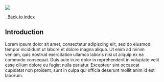 <a href="https://juncture-digital.org"><img src="https://juncture-digital.org/images/ve-button.png"></a>

<param ve-config
       title="IFrame example"
       layout="vtl"
       author="JSTOR Labs team">

<a class="nav" href="/"><i class="fas fa-arrow-circle-left"></i>&nbsp;&nbsp;Back to index</a>

## Introduction

Lorem ipsum dolor sit amet, consectetur adipiscing elit, sed do eiusmod tempor incididunt ut labore et dolore magna aliqua. Ut enim ad minim veniam, quis nostrud exercitation ullamco laboris nisi ut aliquip ex ea commodo consequat. Duis aute irure dolor in reprehenderit in voluptate velit esse cillum dolore eu fugiat nulla pariatur. Excepteur sint occaecat cupidatat non proident, sunt in culpa qui officia deserunt mollit anim id est laborum.
<param ve-iframe
    id="game_drop"
    src="https://v6p9d9t4.ssl.hwcdn.net/html/3509641/index.html"
    allow="autoplay; fullscreen *; geolocation; microphone; camera; midi; monetization; xr-spatial-tracking; gamepad; gyroscope; accelerometer; xr">